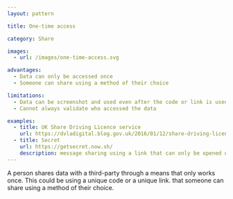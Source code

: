 ```yaml
---
layout: pattern

title: One-time access

category: Share

images:
  - url: /images/one-time-access.svg

advantages:
  - Data can only be accessed once
  - Someone can share using a method of their choice

limitations:
  - Data can be screenshot and used even after the code or link is used
  - Cannot always validate who accessed the data

examples:
  - title: UK Share Driving Licence service
    url: https://dvladigital.blog.gov.uk/2016/01/12/share-driving-licence-goes-live/
  - title: Secret
    url: https://getsecret.now.sh/
    description: message sharing using a link that can only be opened once
---
```


A person shares data with a third-party through a means that only works once. This could be using a unique code or a unique link. that someone can share using a method of their choice.

